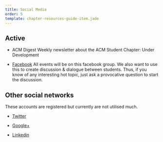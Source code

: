```yaml
---
title: Social Media
order: 5
template: chapter-resources-guide-item.jade
---
```


## Active

* ACM Digest
  Weekly newsletter about the ACM Student Chapter: Under Development

* <span class="ss-icon ss-facebook"></span> [Facebook](https://www.facebook.com/imperialacm)
  All events will be on this facebook group. We also want to use this to create
  discussion & dialogue between students. Thus, if you know of any interesting
  hot topic, just ask a provocative question to start the discussion.

## Other social networks

These accounts are registered but currently are not utilised much.

* <span class="ss-icon ss-twitter"></span> [Twitter](https://twitter.com/imperialacm)

* <span class="ss-icon ss-googleplus"></span> [Google+](https://plus.google.com/u/0/communities/114497947449485471277)

* <span class="ss-icon ss-linkedin"></span> [Linkedin](https://www.linkedin.com/groups/Imperial-College-London-ACM-Student-6522268)
